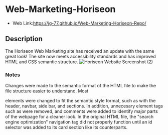 # Web-Marketing-Horiseon
* Web Link:https://jg-77.github.io/Web-Marketing-Horiseon-Repo/ 

## Description
The Horiseon Web Marketing site has received an update with the same great look! The site now meets accessibility standards and has improved HTML and CSS semantic structure. 
![Horiseon Website Screenshot (2)](https://user-images.githubusercontent.com/76461629/111020466-eff52000-837a-11eb-9fbc-ec476c1bb9df.png)

### Notes
Changes were made to the semantic format of the HTML file to make the file structure easier to understand. Most <div> elements were changed to fit the semantic style format, such as with the header, navbar, side bar, and sections. In addition, unnecesary element tags such as </img> were removed, and comments were added to identify major parts of the webpage for a cleaner look. In the original HTML file, the "search engine optimization" navigation tag did not properly function until an id selector was added to its card section like its counterparts.
